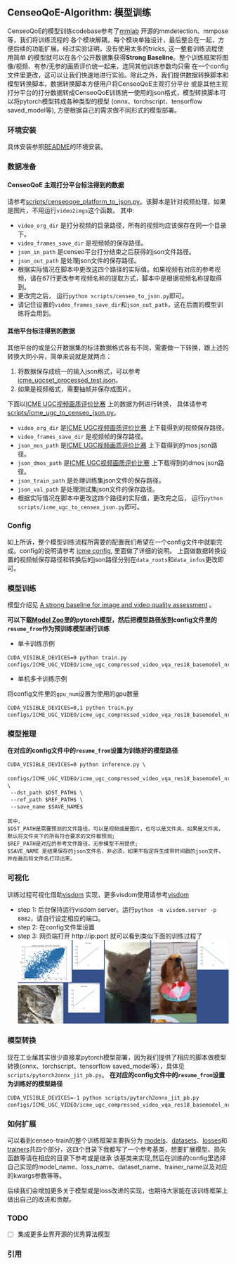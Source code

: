 ##  CenseoQoE-Algorithm: 模型训练
CenseoQoE的模型训练codebase参考了[mmlab](https://github.com/open-mmlab) 开源的mmdetection、mmpose等，我们将训练流程的
各个模块解耦，每个模块单独设计，最后整合在一起，方便后续的功能扩展。经过实验证明，没有使用太多的tricks, 这一整套训练流程使用简单
的模型就可以在各个公开数据集获得**Strong Baseline**。整个训练框架将图像/视频、有参/无参的画质评价统一起来，连同其他训练参数均只需
在一个config文件里更改，这可以让我们快速地进行实验。除此之外，我们提供数据转换脚本和模型转换脚本，数据转换脚本方便用户将CenseoQoE主观打分平台
或是其他主观打分平台的打分数据转成CenseoQoE训练统一使用的json格式，模型转换脚本可以将pytorch模型转成各种类型的模型
(onnx、torchscript、tensorflow saved_model等), 方便根据自己的需求做不同形式的模型部署。

### 环境安装
具体安装参照[README](../README.md)的环境安装。

### 数据准备
#### CenseoQoE 主观打分平台标注得到的数据
请参考[scripts/censeoqoe_platform_to_json.py](scripts/censeoqoe_platform_to_json.py)。该脚本是针对视频处理，如果是图片，不用运行`video2imgs`这个函数。
其中:
* `video_org_dir` 是打分视频的目录路径，所有的视频均应该保存在同一个目录下。
* `video_frames_save_dir` 是视频帧的保存路径。
* `json_in_path` 是censeo平台打分结束之后获得的json文件路径。
* `json_out_path` 是处理json文件的保存路径。
* 根据实际情况在脚本中更改这四个路径的实际值。如果视频有对应的参考视频，请在67行更改参考视频名称的提取方式，脚本中是根据视频名称提取得到。
* 更改完之后， 运行`python scripts/censeo_to_json.py`即可。
* 请记住设置的`video_frames_save_dir`和`json_out_path`，这在后面的模型训练将会用到。

#### 其他平台标注得到的数据
其他平台的或是公开数据集的标注数据格式各有不同，需要做一下转换，跟上述的转换大同小异，简单来说就是就两点：
1. 将数据保存成统一的输入json格式，可以参考[icme_ugcset_processed_test.json](./assets/icme_ugcset_processed_test.json)。
2. 如果是视频格式，需要抽帧并保存成图片。

下面以[ICME UGC视频画质评价比赛](http://ugcvqa.com/) 上的数据为例进行转换，
具体请参考[scripts/icme_ugc_to_censeo_json.py](scripts/icme_ugc_to_censeo_json.py)。
* `video_org_dir` 是[ICME UGC视频画质评价比赛](http://ugcvqa.com/) 上下载得到的视频保存路径。
* `video_frames_save_dir` 是视频帧的保存路径。
* `json_mos_path` 是[ICME UGC视频画质评价比赛](http://ugcvqa.com/) 上下载得到的mos json路径。
* `json_dmos_path` 是[ICME UGC视频画质评价比赛](http://ugcvqa.com/) 上下载得到的dmos json路径。
* `json_train_path` 是处理训练集json文件的保存路径。
* `json_val_path` 是处理测试集json文件的保存路径。
* 根据实际情况在脚本中更改这四个路径的实际值，更改完之后， 运行`python scripts/icme_ugc_to_censeo_json.py`即可。


### Config
如上所诉，整个模型训练流程所需要的配置我们希望在一个config文件中就能完成。config的说明请参考
[icme config](configs/baseline/ICME_UGC_VIDEO/icme_ugc_compressed_video_vqa_res18_basemodel_nr.py), 里面做了详细的说明。
上面做数据转换设置的视频帧保存路径和转换后的json路径分别在`data_roots`和`data_infos`更改即可。

### 模型训练
模型介绍见 [A strong baseline for image and video quality assessment](https://arxiv.org/abs/2111.07104) 。

**可以下载[Model Zoo](../README.md)里的pytorch模型，然后把模型路径放到config文件里的`resume_from`作为预训练模型进行训练**
* 单卡训练示例
```shell script
CUDA_VISIBLE_DEVICES=0 python train.py configs/ICME_UGC_VIDEO/icme_ugc_compressed_video_vqa_res18_basemodel_nr.py
```

* 单机多卡训练示例

将config文件里的`gpu_num`设置为使用的gpu数量
```shell script
CUDA_VISIBLE_DEVICES=0,1 python train.py configs/ICME_UGC_VIDEO/icme_ugc_compressed_video_vqa_res18_basemodel_nr.py
```

### 模型推理
**在对应的config文件中的`resume_from`设置为训练好的模型路径**
```
CUDA_VISIBLE_DEVICES=0 python inference.py \
 configs/ICME_UGC_VIDEO/icme_ugc_compressed_video_vqa_res18_basemodel_nr.py \
 --dst_path $DST_PATH$ \
 --ref_path $REF_PATH$ \
 --save_name $SAVE_NAME$

其中，
$DST_PATH是需要预测的文件路径，可以是视频或是图片，也可以是文件夹，如果是文件夹，默认将文件夹下的所有符合要求的文件都预测;
$REF_PATH是对应的参考文件路径，无参模型不用提供;
$SAVE_NAME 是结果保存的json文件名，非必须，如果不指定将生成带时间戳的json文件，并在最后将文件名打印出来。
```

### 可视化
训练过程可视化借助[visdom](https://github.com/fossasia/visdom) 实现，更多visdom使用请参考[visdom](https://github.com/fossasia/visdom)
* step 1: 后台保持运行visdom server。运行`python -m visdom.server -p 8082`，请自行设定相应的端口。
* step 2: 在config文件里设置
* step 3: 网页端打开 http://ip:port 就可以看到类似下面的训练过程了
![our model vs vmaf](./assets/visdom.png)

### 模型转换
现在工业届其实很少直接拿pytorch模型部署，因为我们提供了相应的脚本做模型转换(onnx、torchscript、tensorflow saved_model等），具体见`scripts/pytorch2onnx_jit_pb.py`。
**在对应的config文件中的`resume_from`设置为训练好的模型路径**
```
CUDA_VISIBLE_DEVICES=-1 python scripts/pytorch2onnx_jit_pb.py configs/ICME_UGC_VIDEO/icme_ugc_compressed_video_vqa_res18_basemodel_nr.py
```

### 如何扩展
可以看到censeo-train的整个训练框架主要拆分为 [models](./models)、[datasets](./datasets)、[losses](./losses)和
[trainers](./trainers)共四个部分，这四个目录下我都写了一个参考基类，想要扩展模型、损失函数等请在相应的目录下参考或是继承
该基类来实现,然后在训练的config里选择自己实现的model_name、loss_name、dataset_name、trainer_name以及对应的kwargs参数等等。

后续我们会增加更多关于模型或是loss改进的实现，也期待大家能在该训练框架上做出自己的改进和贡献。

### TODO
- [ ] 集成更多业界开源的优秀算法模型

### 引用
